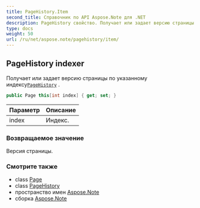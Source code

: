 ```yaml
---
title: PageHistory.Item
second_title: Справочник по API Aspose.Note для .NET
description: PageHistory свойство. Получает или задает версию страницы по указанному индексуPageHistory .
type: docs
weight: 50
url: /ru/net/aspose.note/pagehistory/item/
---
```

## PageHistory indexer

Получает или задает версию страницы по указанному индексу[`PageHistory`](../) .

```csharp
public Page this[int index] { get; set; }
```

| Параметр | Описание |
| --- | --- |
| index | Индекс. |

### Возвращаемое значение

Версия страницы.

### Смотрите также

* class [Page](../../page/)
* class [PageHistory](../)
* пространство имен [Aspose.Note](../../pagehistory/)
* сборка [Aspose.Note](../../../)


